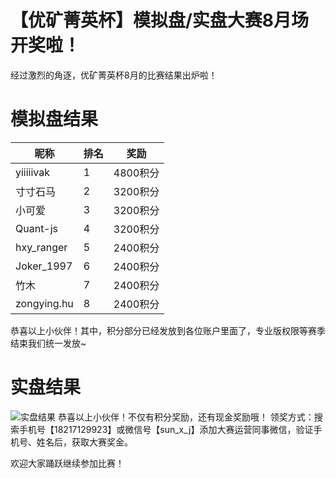 # 【优矿菁英杯】模拟盘/实盘大赛8月场开奖啦！

经过激烈的角逐，优矿菁英杯8月的比赛结果出炉啦！

# 模拟盘结果
| 昵称 | 排名 | 奖励 |
| ---- | ---- | ---- |
| yiiiiivak | 1 | 4800积分 |
| 寸寸石马 | 2 | 3200积分 |
| 小可爱 | 3 | 3200积分 |
| Quant-js | 4 | 3200积分 |
| hxy_ranger | 5 | 2400积分 |
| Joker_1997 | 6 | 2400积分 |
| 竹木 | 7 | 2400积分 |
| zongying.hu | 8 | 2400积分 |
恭喜以上小伙伴！其中，积分部分已经发放到各位账户里面了，专业版权限等赛季结束我们统一发放~

# 实盘结果
![实盘结果](http://storage-uqer.datayes.com/564aee87f9f06c4446b4829b/6a784ec8-334d-11ed-b02a-0242ac140002)
恭喜以上小伙伴！不仅有积分奖励，还有现金奖励哦！
领奖方式：搜索手机号【18217129923】或微信号【sun_x_j】添加大赛运营同事微信，验证手机号、姓名后，获取大赛奖金。

欢迎大家踊跃继续参加比赛！